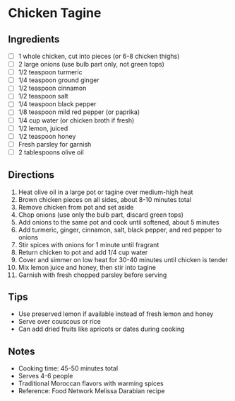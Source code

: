 # Chicken Tagine

## Ingredients
- [ ] 1 whole chicken, cut into pieces (or 6-8 chicken thighs)
- [ ] 2 large onions (use bulb part only, not green tops)
- [ ] 1/2 teaspoon turmeric
- [ ] 1/4 teaspoon ground ginger
- [ ] 1/2 teaspoon cinnamon
- [ ] 1/2 teaspoon salt
- [ ] 1/4 teaspoon black pepper
- [ ] 1/8 teaspoon mild red pepper (or paprika)
- [ ] 1/4 cup water (or chicken broth if fresh)
- [ ] 1/2 lemon, juiced
- [ ] 1/2 teaspoon honey
- [ ] Fresh parsley for garnish
- [ ] 2 tablespoons olive oil

## Directions
1. Heat olive oil in a large pot or tagine over medium-high heat
2. Brown chicken pieces on all sides, about 8-10 minutes total
3. Remove chicken from pot and set aside
4. Chop onions (use only the bulb part, discard green tops)
5. Add onions to the same pot and cook until softened, about 5 minutes
6. Add turmeric, ginger, cinnamon, salt, black pepper, and red pepper to onions
7. Stir spices with onions for 1 minute until fragrant
8. Return chicken to pot and add 1/4 cup water
9. Cover and simmer on low heat for 30-40 minutes until chicken is tender
10. Mix lemon juice and honey, then stir into tagine
11. Garnish with fresh chopped parsley before serving

## Tips
- Use preserved lemon if available instead of fresh lemon and honey
- Serve over couscous or rice
- Can add dried fruits like apricots or dates during cooking

## Notes
- Cooking time: 45-50 minutes total
- Serves 4-6 people
- Traditional Moroccan flavors with warming spices
- Reference: Food Network Melissa Darabian recipe
